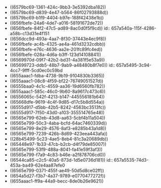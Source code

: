 - ((6579bc69-1361-424c-9bb3-3e5392dba182))
- ((6579bc69-d839-4e47-b564-86f02793888d))
- ((6579bc69-b1f9-4404-b97e-188f42438e1b))
- ((656fbefe-24a6-4de7-a016-58191672de72))
- ((656fbefe-84f2-47c5-ad89-8ac0d0f5f9cd))
  id:: 657a540a-115f-4286-a58b-c13d31e4f151
- ((656dcc9d-493a-4aa7-8f30-37443e4ec9f8))
- ((656fbefe-ac4b-4325-ae4a-461d3232cdbb))
- ((656fbefe-e76c-4636-aa2e-201fc89fc4ed))
- ((656fbefe-028a-4d6a-b3ff-123d14108841))
- ((6569970d-09f7-42b2-bd31-4a381f5e53a9))
- ((65699723-ddb5-48b7-9ab9-a48480b8f7e0))
  id:: 657a5495-3c94-4cc7-9fff-5cd0ec0c59bd
- ((655aaac1-fdba-4738-9b19-9104830b3365))
- ((655aaac1-08c8-4f59-bf22-76749051527d))
- ((6555baa0-4c1c-4559-aa36-19d6560fb782))
- ((655aaac1-585c-46c0-9b60-8a9617c473c6))
- ((6556065c-542f-4213-b147-445556181b64))
- ((65668dfe-9619-4c4f-9d85-d17c5b8d554a))
- ((6555d917-d5bb-42b5-8242-4563bc3513fc))
- ((6555d917-7f50-43d0-a103-355514765e48))
- ((6565e799-62eb-43d8-aa63-5cbf4b11a504))
- ((6565e799-50c3-4aba-bcfd-64ac7460339d))
- ((6565e799-8e29-4576-8af3-e8285b43a1d8))
- ((6565e799-7239-426b-8d69-423eea443afa))
- ((28b45499-5c23-4ae5-8eb4-81c3a20689db))
- ((65448e97-1b33-47cb-b2cb-d4f79de85007))
- ((6565e799-53f9-488a-8041-fa41e59f3af3))
- ((6565e799-f7a9-4c83-b46e-a2f878706cd0))
- ((6544ca85-c2c5-40a5-873d-1d5e0736d181))
  id:: 657a5535-74d3-453a-ba49-62e4aa87efe0
- ((6565e799-0371-455f-ae49-50d5d8ce02ff))
- ((654a5d27-f3b7-4a37-9789-e0770477272f))
- ((655aaac1-ff9a-44a9-becc-8de0b26e9621))